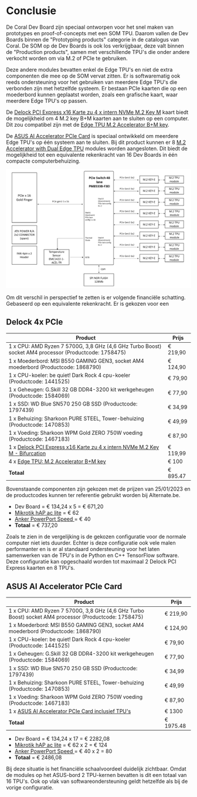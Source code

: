# Conclusie


De Coral Dev Board zijn speciaal ontworpen voor het snel maken van prototypes en proof-of-concepts met een SOM TPU. Daarom vallen de Dev Boards binnen de "Prototyping products" categorie in de catalogus van Coral. De SOM op de Dev Boards is ook los verkrijgbaar, deze valt binnen de "Production products", samen met verschillende TPU's die onder andere verkocht worden om via M.2 of PCIe te gebruiken.

Deze andere modules bevatten enkel de Edge TPU's en niet de extra componenten die mee op de SOM vervat zitten. Er is softwarematig ook reeds ondersteuning voor het gebruiken van meerdere Edge TPU's die verbonden zijn met hetzelfde systeem. Er bestaan PCIe kaarten die op een moederbord kunnen geplaatst worden, zoals een grafische kaart, waar meerdere Edge TPU's op passen.

De [Delock PCI Express x16 Karte zu 4 x intern NVMe M.2 Key M]() kaart biedt de mogelijkheid om 4 M.2 key B+M kaarten aan te sluiten op een computer. Dit zou compatibel zijn met de [Edge TPU M.2 Accelerator B+M key](https://coral.ai/products/m2-accelerator-bm/).

De [ASUS AI Accelerator PCIe Card](https://iot.asus.com/products/AI-accelerator/AI-Accelerator-PCIe-Card/) is speciaal ontwikkeld om meerdere Edge TPU's op één systeem aan te sluiten. Bij dit product kunnen er 8 [M.2 Accelerator with Dual Edge TPU](https://coral.ai/products/m2-accelerator-dual-edgetpu/) modules worden aangesloten. Dit biedt de mogelijkheid tot een equivalente rekenkracht van 16 Dev Boards in één compacte computerbehuizing.

![ASUS AI acceleator](assets/pcie-tpus.png 'ASUS AI Accelerator blokdiagram')

Om dit verschil in perspectief te zetten is er volgende financiële schatting. Gebaseerd op een equivalente rekenkracht. Er is gekozen voor een 

## Delock 4x PCIe

| **Product**                                                  | **Prijs** |
| ------------------------------------------------------------ | --------- |
| 1 x CPU: AMD Ryzen 7 5700G, 3,8 GHz (4,6 GHz Turbo Boost) socket AM4 processor (Productcode: 1758475) | € 219,90  |
| 1 x Moederbord: MSI B550 GAMING GEN3, socket AM4 moederbord (Productcode: 1868790) | € 124,90  |
| 1 x CPU-koeler: be quiet! Dark Rock 4 cpu-koeler (Productcode: 1441525) | € 79,90   |
| 1 x Geheugen: G.Skill 32 GB DDR4-3200 kit werkgeheugen (Productcode: 1584069) | € 77,90   |
| 1 x SSD: WD Blue SN570 250 GB SSD (Productcode: 1797439)       | € 34,99   |
| 1 x Behuizing: Sharkoon PURE STEEL, Tower-behuizing (Productcode: 1470853) | € 49,99   |
| 1 x Voeding: Sharkoon WPM Gold ZERO 750W voeding (Productcode: 1467183) | € 87,90   |
| 1 x [Delock PCI Express x16 Karte zu 4 x intern NVMe M.2 Key M - Bifurcation](https://www.allekabels.be/delock/6335/3822788/delock-pci-express-x16-karte-zu-4-x-intern-nvme-m.2-key-m-bifurcation.html) |  € 119,99         |
| 4 x [Edge TPU: M.2 Accelerator B+M key](https://coral.ai/products/m2-accelerator-bm/) |  € 100         |
| **Totaal** | € 895.47 |

Bovenstaande componenten zijn gekozen met de prijzen van 25/01/2023 en de productcodes kunnen ter referentie gebruikt worden bij Alternate.be.

+ Dev Board = € 134,24 x 5 = € 671,20
+ [Mikrotik hAP ac lite](https://www.dustin.be/nl/wlan-access-points/mikrotik/hap-ac-lite-tower-art-rb952ui-5ac2nd-tc-num-6166125/) = € 62
+ [Anker PowerPort Speed ](https://www.coolblue.be/nl/product/779803/anker-powerport-speed-oplader-5-usb-poorten-18w-quick-charge-3-0-zwart.html) = € 40
+ **Totaal** = € 737,20

Zoals te zien in de vergelijking is de gekozen configuratie voor de normale computer niet iets duurder. Echter is deze configuratie ook vele malen performanter en is er al standaard ondersteuning voor het laten samenwerken van de TPU's in de Python en C++ TensorFlow software. Deze configuratie kan opgeschaald worden tot maximaal 2 Delock PCI Express kaarten en 8 TPU's. 


## ASUS AI Accelerator PCIe Card

| **Product**                                                  | **Prijs** |
| ------------------------------------------------------------ | --------- |
| 1 x CPU: AMD Ryzen 7 5700G, 3,8 GHz (4,6 GHz Turbo Boost) socket AM4 processor (Productcode: 1758475) | € 219,90  |
| 1 x Moederbord: MSI B550 GAMING GEN3, socket AM4 moederbord (Productcode: 1868790) | € 124,90  |
| 1 x CPU-koeler: be quiet! Dark Rock 4 cpu-koeler (Productcode: 1441525) | € 79,90   |
| 1 x Geheugen: G.Skill 32 GB DDR4-3200 kit werkgeheugen (Productcode: 1584069) | € 77,90   |
| 1 x SSD: WD Blue SN570 250 GB SSD (Productcode: 1797439)       | € 34,99   |
| 1 x Behuizing: Sharkoon PURE STEEL, Tower-behuizing (Productcode: 1470853) | € 49,99   |
| 1 x Voeding: Sharkoon WPM Gold ZERO 750W voeding (Productcode: 1467183) | € 87,90   |
| 1 x [ASUS AI Accelerator PCIe Card inclusief TPU's](https://www.amazon.com/Accelerator-Based-Google-Inference-CRL-G18U-P3DF/dp/B08TZRX2WP) |  € 1300         |
| **Totaal** | € 1975.48 |

+ Dev Board = € 134,24 x 17 = € 2282,08
+ [Mikrotik hAP ac lite](https://www.dustin.be/nl/wlan-access-points/mikrotik/hap-ac-lite-tower-art-rb952ui-5ac2nd-tc-num-6166125/) = € 62 x 2 = € 124
+ [Anker PowerPort Speed ](https://www.coolblue.be/nl/product/779803/anker-powerport-speed-oplader-5-usb-poorten-18w-quick-charge-3-0-zwart.html) = € 40 x 2 = 80
+ **Totaal** = € 2486,08

Bij deze situatie is het financiële schaalvoordeel duidelijk zichtbaar. Omdat de modules op het ASUS-bord 2 TPU-kernen bevatten is dit een totaal van 16 TPU's. Ook op vlak van softwareondersteuning geldt hetzelfde als bij de vorige configuratie.
